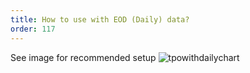 ```yaml
---
title: How to use with EOD (Daily) data?
order: 117
---
```

See image for recommended setup
![tpowithdailychart]("/media/tpowithdailychart.png")
